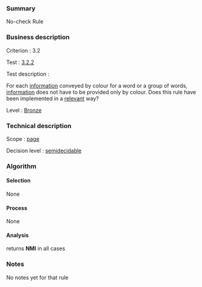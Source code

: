### Summary

No-check Rule

### Business description

Criterion : 3.2

Test : [3.2.2](http://www.accessiweb.org/index.php/accessiweb-22-english-version.html#test-3-2-2)

Test description :

For each
[information](http://www.accessiweb.org/index.php/glossary-76.html#mInfoCouleur)
conveyed by colour for a word or a group of words,
[information](http://www.accessiweb.org/index.php/glossary-76.html#mInfoCouleur)
does not have to be provided only by colour. Does this rule have been
implemented in a
[relevant](http://www.accessiweb.org/index.php/glossary-76.html#mPertinence)
way?

Level : [Bronze](/en/category/rules-design/accessiweb-11/level/bronze)

### Technical description

Scope : [page](/en/category/rules-design/accessiweb-11/scope/page)

Decision level :
[semidecidable](/en/category/rules-design/accessiweb-11/decision-level/semidecidable)

### Algorithm

#### Selection

None

#### Process

None

#### Analysis

returns **NMI** in all cases

### Notes

No notes yet for that rule
